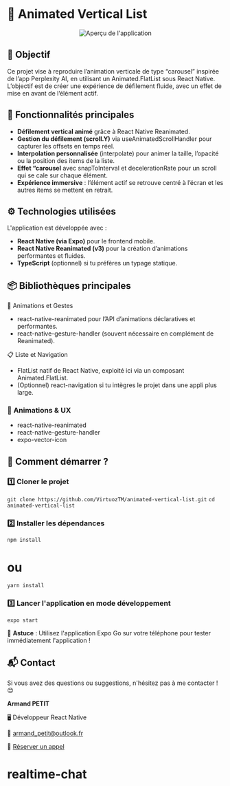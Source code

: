 # 🍃 Animated Vertical List

<p align="center">
  <img src="https://github.com/user-attachments/assets/63aed2d9-a345-4b95-9f18-6ea625336c92" alt="Aperçu de l'application">
</p>

## 📌 Objectif

Ce projet vise à reproduire l’animation verticale de type “carousel” inspirée de l’app Perplexity AI, en utilisant un Animated.FlatList sous React Native. L’objectif est de créer une expérience de défilement fluide, avec un effet de mise en avant de l’élément actif.

## 🎯 Fonctionnalités principales

- **Défilement vertical animé** grâce à React Native Reanimated.
- **Gestion du défilement (scroll.Y)** via useAnimatedScrollHandler pour capturer les offsets en temps réel.
- **Interpolation personnalisée** (interpolate) pour animer la taille, l’opacité ou la position des items de la liste.
- **Effet “carousel** avec snapToInterval et decelerationRate pour un scroll qui se cale sur chaque élément.
- **Expérience immersive** : l’élément actif se retrouve centré à l’écran et les autres items se mettent en retrait.

## ⚙️ Technologies utilisées

L'application est développée avec :

- **React Native (via Expo)** pour le frontend mobile.
- **React Native Reanimated (v3)** pour la création d’animations performantes et fluides.
- **TypeScript** (optionnel) si tu préfères un typage statique.

## 📦 Bibliothèques principales

🔄 Animations et Gestes

- react-native-reanimated pour l’API d’animations déclaratives et performantes.
- react-native-gesture-handler (souvent nécessaire en complément de Reanimated).

📋 Liste et Navigation

- FlatList natif de React Native, exploité ici via un composant Animated.FlatList.
- (Optionnel) react-navigation si tu intègres le projet dans une appli plus large.

### 🎨 **Animations & UX**

- react-native-reanimated
- react-native-gesture-handler
- expo-vector-icon

## 🚀 Comment démarrer ?

### 1️⃣ Cloner le projet

`git clone https://github.com/VirtuozTM/animated-vertical-list.git`
`cd animated-vertical-list`

### 2️⃣ Installer les dépendances

`npm install`

# ou

`yarn install`

### 3️⃣ Lancer l'application en mode développement

`expo start`

📌 **Astuce** : Utilisez l'application Expo Go sur votre téléphone pour tester immédiatement l'application !

## 📬 Contact

Si vous avez des questions ou suggestions, n'hésitez pas à me contacter ! 😊

**Armand PETIT**

🖥️ Développeur React Native

📧 [armand_petit@outlook.fr](mailto:armand_petit@outlook.fr)

📅 [Réserver un appel](https://calendly.com/armand_petit/30min)

# realtime-chat
